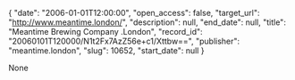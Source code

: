 {
  "date": "2006-01-01T12:00:00", 
  "open_access": false, 
  "target_url": "http://www.meantime.london/", 
  "description": null, 
  "end_date": null, 
  "title": "Meantime Brewing Company .London", 
  "record_id": "20060101T120000/N1t2Fx7AzZ56e+c1/Xttbw==", 
  "publisher": "meantime.london", 
  "slug": 10652, 
  "start_date": null
}

None